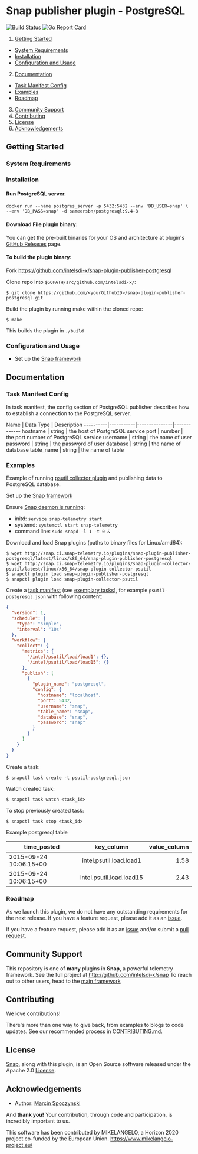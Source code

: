 # Snap publisher plugin - PostgreSQL

[![Build Status](https://api.travis-ci.org/intelsdi-x/snap-plugin-publisher-postgresql.svg)](https://travis-ci.org/intelsdi-x/snap-plugin-publisher-postgresql)
[![Go Report Card](http://goreportcard.com/badge/intelsdi-x/snap-plugin-publisher-postgresql)](http://goreportcard.com/report/intelsdi-x/snap-plugin-publisher-postgresql)



1. [Getting Started](#getting-started)
  * [System Requirements](#system-requirements)
  * [Installation](#installation)
  * [Configuration and Usage](#configuration-and-usage)
2. [Documentation](#documentation)
  * [Task Manifest Config](#task-manifest-config)
  * [Examples](#examples)
  * [Roadmap](#roadmap)
3. [Community Support](#community-support)
4. [Contributing](#contributing)
5. [License](#license)
6. [Acknowledgements](#acknowledgements)

## Getting Started

### System Requirements

### Installation

#### Run PostgreSQL server.

```
docker run --name postgres_server -p 5432:5432 --env 'DB_USER=snap' \
--env 'DB_PASS=snap' -d sameersbn/postgresql:9.4-8
```

#### Download File plugin binary:
You can get the pre-built binaries for your OS and architecture at plugin's [GitHub Releases](https://github.com/intelsdi-x/snap-plugin-publisher-postgresql/releases) page.

#### To build the plugin binary:
Fork https://github.com/intelsdi-x/snap-plugin-publisher-postgresql

Clone repo into `$GOPATH/src/github.com/intelsdi-x/`:

```
$ git clone https://github.com/<yourGithubID>/snap-plugin-publisher-postgresql.git
```

Build the plugin by running make within the cloned repo:
```
$ make
```
This builds the plugin in `./build`

### Configuration and Usage
* Set up the [Snap framework](https://github.com/intelsdi-x/snap/blob/master/README.md#getting-started)

## Documentation
### Task Manifest Config

In task manifest, the config section of PostgreSQL publisher describes how to establish a connection to the PostgreSQL server.

Name | Data Type | Description
----------|-----------|---------------|-------------
hostname | string | the host of PostgreSQL service
port | number | the port number of PostgreSQL service
username | string | the name of user
password | string | the password of user
database | string | the name of database 
table_name | string | the name of table

### Examples

Example of running [psutil collector plugin](https://github.com/intelsdi-x/snap-plugin-collector-psutil) and publishing data to PostgreSQL database.

Set up the [Snap framework](https://github.com/intelsdi-x/snap/blob/master/README.md#getting-started)

Ensure [Snap daemon is running](https://github.com/intelsdi-x/snap#running-snap):
* initd: `service snap-telemetry start`
* systemd: `systemctl start snap-telemetry`
* command line: `sudo snapd -l 1 -t 0 &`


Download and load Snap plugins (paths to binary files for Linux/amd64):
```
$ wget http://snap.ci.snap-telemetry.io/plugins/snap-plugin-publisher-postgresql/latest/linux/x86_64/snap-plugin-publisher-postgresql
$ wget http://snap.ci.snap-telemetry.io/plugins/snap-plugin-collector-psutil/latest/linux/x86_64/snap-plugin-collector-psutil
$ snapctl plugin load snap-plugin-publisher-postgresql
$ snapctl plugin load snap-plugin-collector-psutil
```

Create a [task manifest](https://github.com/intelsdi-x/snap/blob/master/docs/TASKS.md) (see [exemplary tasks](examples/)),
for example `psutil-postgresql.json` with following content:
```json
{
  "version": 1,
  "schedule": {
    "type": "simple",
    "interval": "10s"
  },
  "workflow": {
    "collect": {
      "metrics": {
        "/intel/psutil/load/load1": {},
        "/intel/psutil/load/load15": {}
      },
      "publish": [
        {
          "plugin_name": "postgresql",
          "config": {
            "hostname": "localhost",
            "port": 5432,
            "username": "snap",
            "table_name": "snap",
            "database": "snap",
            "password": "snap"
          }
        }
      ]
    }
  }
}
```

Create a task:
```
$ snapctl task create -t psutil-postgresql.json
```

Watch created task:
```
$ snapctl task watch <task_id>
```

To stop previously created task:
```
$ snapctl task stop <task_id>
```

Example postgresql table

|     time_posted       |     key_column           | value_column  |
|-----------------------|:------------------------:|--------------:|
|2015-09-24 10:06:15+00 | intel.psutil.load.load1  | 1.58          |
|2015-09-24 10:06:15+00 | intel.psutil.load.load15 | 2.43          |

### Roadmap
As we launch this plugin, we do not have any outstanding requirements for the next release. If you have a feature request, please add it as an [issue](https://github.com/intelsdi-x/snap-plugin-publisher-postgresql/issues).

If you have a feature request, please add it as an [issue](https://github.com/intelsdi-x/snap-plugin-publisher-postgresql/issues/new) and/or submit a [pull request](https://github.com/intelsdi-x/snap-plugin-publisher-postgresql/pulls).

## Community Support
This repository is one of **many** plugins in **Snap**, a powerful telemetry framework. See the full project at http://github.com/intelsdi-x/snap To reach out to other users, head to the [main framework](https://github.com/intelsdi-x/snap#community-support)

## Contributing
We love contributions! 

There's more than one way to give back, from examples to blogs to code updates. See our recommended process in [CONTRIBUTING.md](CONTRIBUTING.md).

## License
[Snap](http://github.com/intelsdi-x/snap), along with this plugin, is an Open Source software released under the Apache 2.0 [License](LICENSE).

## Acknowledgements

* Author: [Marcin Spoczynski](https://github.com/sandlbn/)

And **thank you!** Your contribution, through code and participation, is incredibly important to us.

This software has been contributed by MIKELANGELO, a Horizon 2020 project co-funded by the European Union. https://www.mikelangelo-project.eu/
